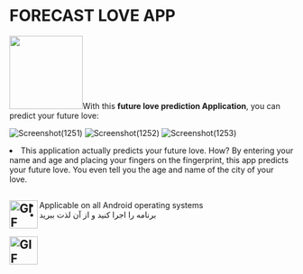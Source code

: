 <h1> FORECAST LOVE APP </h1>

<p><img src="https://bestanimations.com/uploads/gifs/1481194674lovehearts-62.gif"  width="130">With this <strong>future love prediction Application</strong>, you can predict your future love:</p>

![Screenshot(1251)](https://user-images.githubusercontent.com/125409221/229806687-f90f0dca-7477-49c9-9f4e-63ad069f8160.png) ![Screenshot(1252)](https://user-images.githubusercontent.com/125409221/229806690-21643a7c-0bff-4d85-b3fe-8feb5a14fe07.jpg) ![Screenshot(1253)](https://user-images.githubusercontent.com/125409221/229806702-4a7c4ecf-9aec-4b3e-83c2-148761012ace.jpg)
<p>
   <li>This application actually predicts your future love. How? By entering your name and age and placing your fingers on the fingerprint, this app predicts your future love. You even tell you the age and name of the city of your love.</li></p>

## <img align="left" alt="GIF" height="50px" src="https://www.toptimenet.com/images/setting.gif"/>
 <ul>
 <li>
            Applicable on all Android operating systems
</li>
  <li>
    برنامه را اجرا کنید و از  آن لذت ببرید
  </li>
</ul>



## <img align="left" alt="GIF" height="50px" src="https://cdn.dribbble.com/users/2131993/screenshots/4948736/thoughtworks-gif_dribbble.gif"/> 



